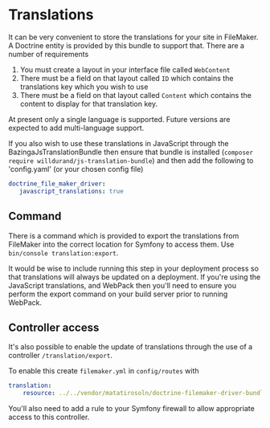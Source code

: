 # Translations #

It can be very convenient to store the translations for your site in FileMaker. A Doctrine entity is provided by this bundle to support that. There are a number of requirements
 1. You must create a layout in your interface file called `WebContent`
 2. There must be a field on that layout called `ID` which contains the translations key which you wish to use
 3. There must be a field on that layout called `Content` which contains the content to display for that translation key.

At present only a single language is supported. Future versions are expected to add multi-language support.

If you also wish to use these translations in JavaScript through the BazingaJsTranslationBundle then ensure that bundle is installed (`composer require willdurand/js-translation-bundle`) and then add the following to 'config.yaml' (or your chosen config file) 
```yaml
doctrine_file_maker_driver:
   javascript_translations: true
```

## Command ##

There is a command which is provided to export the translations from FileMaker into the correct location for Symfony to access them. Use `bin/console translation:export`.

It would be wise to include running this step in your deployment process so that translations will always be updated on a deployment. If you're using the JavaScript translations, and WebPack then you'll need to ensure you perform the export command on your build server prior to running WebPack. 

## Controller access ##

It's also possible to enable the update of translations through the use of a controller `/translation/export`.

To enable this create `filemaker.yml` in `config/routes` with
```yaml
translation:
    resource: ../../vendor/matatirosoln/doctrine-filemaker-driver-bundle/Resources/config/routing.yml
```

You'll also need to add a rule to your Symfony firewall to allow appropriate access to this controller. 